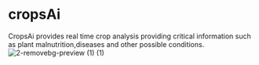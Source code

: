 # cropsAi
CropsAi provides real time crop analysis providing critical information such as plant malnutrition,diseases and other possible conditions.
![2-removebg-preview (1) (1)](https://github.com/jprrrr/cropsAi/assets/134877254/b05657a1-ebf1-46be-be5a-8473859a562e)

